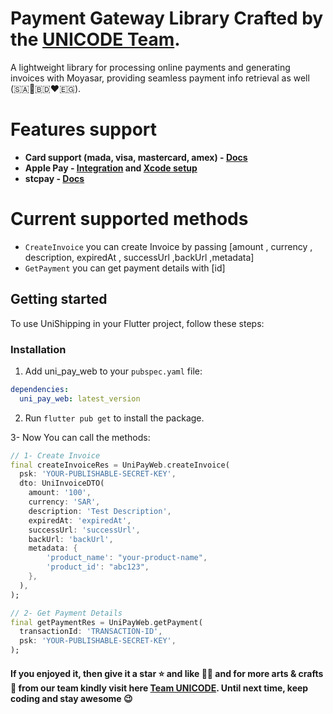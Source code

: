 # Payment Gateway Library Crafted by the **[UNICODE Team](https://www.unicodesolutions.co/).**

A lightweight library for processing online payments and generating invoices with Moyasar, providing seamless payment info retrieval as well (🇸🇦💙🇧🇩❤️🇪🇬).

# **Features support**

- **Card support (mada, visa, mastercard, amex) - [Docs](https://moyasar.com/docs/api/#api-keys)**
- **Apple Pay - [Integration](https://help.moyasar.com/en/article/moyasar-dashboard-apple-pay-certificate-activation-9l6sd5/) and [Xcode setup](https://help.apple.com/xcode/mac/9.3/#/deva43983eb7?sub=dev44ce8ef13)**
- **stcpay - [Docs](https://docs.moyasar.com/stc-pay)**

# **Current supported methods**

- `CreateInvoice`
  you can create Invoice by passing [amount , currency , description, expiredAt , successUrl ,backUrl ,metadata]
- `GetPayment`
  you can get payment details with [id]

## Getting started

To use UniShipping in your Flutter project, follow these steps:

### Installation

1. Add uni_pay_web to your `pubspec.yaml` file:

```yaml
dependencies:
  uni_pay_web: latest_version
```

2. Run `flutter pub get` to install the package.

3- Now You can call the methods:

```dart
// 1- Create Invoice
final createInvoiceRes = UniPayWeb.createInvoice(
  psk: 'YOUR-PUBLISHABLE-SECRET-KEY',
  dto: UniInvoiceDTO(
    amount: '100',
    currency: 'SAR',
    description: 'Test Description',
    expiredAt: 'expiredAt',
    successUrl: 'successUrl',
    backUrl: 'backUrl',
    metadata: {
        'product_name': "your-product-name",
        'product_id': "abc123",
    },
  ),
);

// 2- Get Payment Details
final getPaymentRes = UniPayWeb.getPayment(
  transactionId: 'TRANSACTION-ID',
  psk: 'YOUR-PUBLISHABLE-SECRET-KEY',
);

```

#### If you enjoyed it, then give it a star ⭐️ and like 👍🏻 and for more arts & crafts 🎨 from our team kindly visit here [Team UNICODE](https://pub.dev/publishers/unicodesolutions.co/packages). Until next time, keep coding and stay awesome 😉
